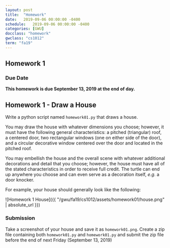 ```yaml
---
layout: post
title:  "Homework"
date:   2019-09-06 00:00:00 -0400
schedule:   2019-09-06 00:00:00 -0400
categories: [GWU]
docclass: "homework"
gwclass: "cs1012"
term: "fa19"
---
```

<head>
  <link href="/css/syntax.css" rel="stylesheet">
</head>

## Homework 1

### Due Date
**This homework is due September 13, 2019 at the end of day.**

<!--
## Readability
Over the coming weeks, we will talk about readability in class; however, there are two important tools that we rely on to make it easier for someone to understand a long and complex program.  These tools are adding comments to code and the judicious use of whitespace.

#### Comments
Comments are text information that Python ignores.  A comment is indicated to Python by the hash/pound symbol, ```#```.  Any text to the right of the hash/pound symbol will be ignored by Python.  While a comment can be placed on any line of code, it is typically recommended to start the comment at the left margin and to avoid adding comments to the right of code.  For example, the following code snippet illustrates basic commenting:

```python
# This whole line is a comment
from turtle import *  # This comment falls to the right of a line of code
```

Remember that reading code is generally a non-productive task.  You may revisit code that you have previously written or you may review code written by someone else.  The gap between you revisiting code may be months or even years.  By commenting, you can add information  

#### Whitespace
In addition to comments, whitespace can greatly enhance readability.  Whitespace typically includes the 'return' character, the 'tab' character, and the 'space' character.  When you press one of the corresponding whitespace keys on the keyboard, a non-visible character is embedded into document in order to represent that character.  Repeated whitespace is generally ignored by Python meaning that pressing the 'Return' key several times in a row will print multiple return characters into the document but will be interpreted as a single return character by Python.

Whitespace can greatly improve the readability of code.  Long blocks of code without any visual break can be difficult to read especially when many commands are repeated frequently.  All it takes is to look away from a monolithic block of code for a moment to lose one's place.  However, we do not want to arbitrarily add whitespace that lengthens a document but does not add useful visual cues or information.  For this reason

-->

## Homework 1 - Draw a House
Write a python script named ```homework01.py``` that draws a house.  

You may draw the house with whatever dimensions you choose; however, it must have the following general characteristics:  a pitched (triangular) roof, a centered door, two rectangular windows (one on either side of the door), and a circular decorative window centered over the door and located in the pitched roof.  

You may embellish the house and the overall scene with whatever additional decorations and detail that you choose; however, the house must have all of the stated characteristics in order to receive full credit.  The turtle can end up anywhere you choose and can even serve as a decoration itself, _e.g._ a door knocker.  

For example, your house should generally look like the following:

![Homework 1 House]({{ "/gwu/fa19/cs1012/assets/homework01/house.png" | absolute_url }})

### Submission
Take a screenshot of your house and save it as ```homework01.png```.  Create a zip file containing both ```homework01.py``` and ```homework01.py``` and submit the zip file before the end of next Friday (September 13, 2019)  
